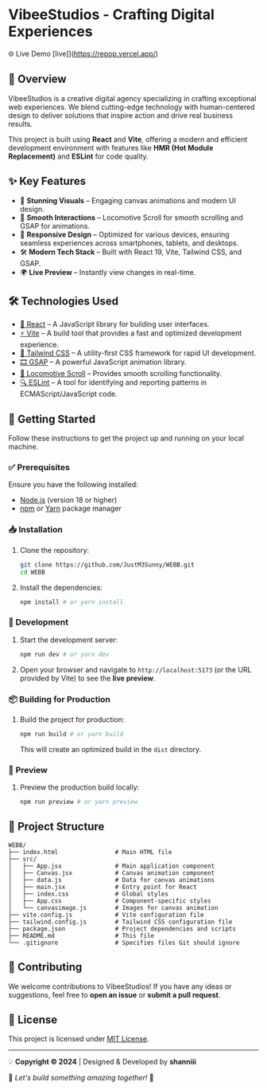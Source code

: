 # VibeeStudios - Crafting Digital Experiences

🌐 Live Demo [live]](https://repop.vercel.app/)

## 🚀 Overview
VibeeStudios is a creative digital agency specializing in crafting exceptional web experiences. We blend cutting-edge technology with human-centered design to deliver solutions that inspire action and drive real business results.

This project is built using **React** and **Vite**, offering a modern and efficient development environment with features like **HMR (Hot Module Replacement)** and **ESLint** for code quality.

## ✨ Key Features
- 🎨 **Stunning Visuals** – Engaging canvas animations and modern UI design.
- 🎯 **Smooth Interactions** – Locomotive Scroll for smooth scrolling and GSAP for animations.
- 📱 **Responsive Design** – Optimized for various devices, ensuring seamless experiences across smartphones, tablets, and desktops.
- 🛠 **Modern Tech Stack** – Built with React 19, Vite, Tailwind CSS, and GSAP.
- 🌍 **Live Preview** – Instantly view changes in real-time.

## 🛠 Technologies Used
- [🔗 React](https://react.dev/) – A JavaScript library for building user interfaces.
- [⚡ Vite](https://vitejs.dev/) – A build tool that provides a fast and optimized development experience.
- [🎨 Tailwind CSS](https://tailwindcss.com/) – A utility-first CSS framework for rapid UI development.
- [🎞 GSAP](https://greensock.com/gsap/) – A powerful JavaScript animation library.
- [📜 Locomotive Scroll](https://locomotivemtl.github.io/locomotive-scroll/) – Provides smooth scrolling functionality.
- [🔍 ESLint](https://eslint.org/) – A tool for identifying and reporting patterns in ECMAScript/JavaScript code.

## 📌 Getting Started
Follow these instructions to get the project up and running on your local machine.

### ✅ Prerequisites
Ensure you have the following installed:
- [Node.js](https://nodejs.org/) (version 18 or higher)
- [npm](https://www.npmjs.com/) or [Yarn](https://yarnpkg.com/) package manager

### 📥 Installation
1. Clone the repository:
    ```bash
    git clone https://github.com/JustM3Sunny/WEBB.git
    cd WEBB
    ```
2. Install the dependencies:
    ```bash
    npm install # or yarn install
    ```

### 🚀 Development
1. Start the development server:
    ```bash
    npm run dev # or yarn dev
    ```
2. Open your browser and navigate to `http://localhost:5173` (or the URL provided by Vite) to see the **live preview**.

### 📦 Building for Production
1. Build the project for production:
    ```bash
    npm run build # or yarn build
    ```
    This will create an optimized build in the `dist` directory.

### 👀 Preview
1. Preview the production build locally:
    ```bash
    npm run preview # or yarn preview
    ```

## 📂 Project Structure
```
WEBB/
├── index.html                # Main HTML file
├── src/
│   ├── App.jsx               # Main application component
│   ├── Canvas.jsx            # Canvas animation component
│   ├── data.js               # Data for canvas animations
│   ├── main.jsx              # Entry point for React
│   ├── index.css             # Global styles
│   ├── App.css               # Component-specific styles
│   └── canvasimage.js        # Images for canvas animation
├── vite.config.js            # Vite configuration file
├── tailwind.config.js        # Tailwind CSS configuration file
├── package.json              # Project dependencies and scripts
├── README.md                 # This file
└── .gitignore                # Specifies files Git should ignore
```

## 🤝 Contributing
We welcome contributions to VibeeStudios! If you have any ideas or suggestions, feel free to **open an issue** or **submit a pull request**.

## 📜 License
This project is licensed under [MIT License](https://choosealicense.com/licenses/mit/).

---
💡 **Copyright © 2024** | Designed & Developed by **shanniii**

🌈 _Let's build something amazing together!_ 🚀

